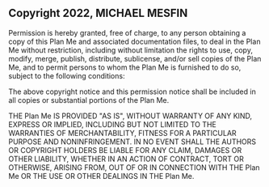 ## Copyright 2022, MICHAEL MESFIN

Permission is hereby granted, free of charge, to any person obtaining a copy of this Plan Me and associated documentation files, to deal in the Plan Me without restriction, including without limitation the rights to use, copy, modify, merge, publish, distribute, sublicense, and/or sell copies of the Plan Me, and to permit persons to whom the Plan Me is furnished to do so, subject to the following conditions:

The above copyright notice and this permission notice shall be included in all copies or substantial portions of the Plan Me.

THE Plan Me IS PROVIDED "AS IS", WITHOUT WARRANTY OF ANY KIND, EXPRESS OR IMPLIED, INCLUDING BUT NOT LIMITED TO THE WARRANTIES OF MERCHANTABILITY, FITNESS FOR A PARTICULAR PURPOSE AND NONINFRINGEMENT. IN NO EVENT SHALL THE AUTHORS OR COPYRIGHT HOLDERS BE LIABLE FOR ANY CLAIM, DAMAGES OR OTHER LIABILITY, WHETHER IN AN ACTION OF CONTRACT, TORT OR OTHERWISE, ARISING FROM, OUT OF OR IN CONNECTION WITH THE Plan Me OR THE USE OR OTHER DEALINGS IN THE Plan Me.